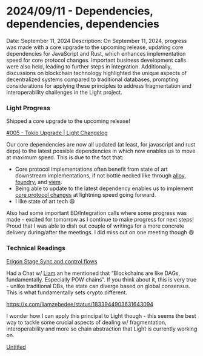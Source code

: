 # 2024/09/11 - Dependencies, dependencies, dependencies

Date: September 11, 2024
Description: On September 11, 2024, progress was made with a core upgrade to the upcoming release, updating core dependencies for JavaScript and Rust, which enhances implementation speed for core protocol changes. Important business development calls were also held, leading to further steps in integration. Additionally, discussions on blockchain technology highlighted the unique aspects of decentralized systems compared to traditional databases, prompting considerations for applying these principles to address fragmentation and interoperability challenges in the Light project.

### Light Progress

Shipped a core upgrade to the upcoming release!

[#005 - Tokio Upgrade | Light Changelog](https://light.so/changelog/005)

Our core dependencies are now all updated (at least, for javascript and rust deps) to the latest possible dependencies in which now enables us to move at maximum speed. This is due to the fact that:

- Core protocol implementations often benefit from state of art downstream implementations, if not bottle necked like through [alloy](https://alloy.rs/), [foundry](https://getfoundry.sh/), and [viem](https://viem.sh/).
- Being able to update to the latest dependency enables us to implement [core protocol changes](https://github.com/ethereum/pm/issues/997) at lightning speed going forward.
- I like state of art tech 😄

Also had some important BD/Integration calls where some progress was made - excited for tomorrow as I continue to make progress for next steps! Proud that I was able to dish out couple of writings for a more concrete delivery during/after the meetings. I did miss out on one meeting though 😅

### Technical Readings

[Erigon Stage Sync and control flows](https://erigon.substack.com/p/erigon-stage-sync-and-control-flows)

Had a Chat w/ [Liam](https://x.com/liamzebedee) an he mentioned that “Blockchains are like DAGs, fundamentally. Especially POW chains”. If you think about it, this is very true - unlike traditional DBs, the state can diverge based on global consensus. This is what fundamentally sets crypto different.

https://x.com/liamzebedee/status/1833944903631643094

I wonder how I can apply this principal to Light though - this seems the best way to tackle some crucial aspects of dealing w/ fragmentation, interoperability and more so chain abstraction that Light is currently working on.

[Untitled](2024%2009%2011%20-%20Dependencies,%20dependencies,%20dependenc%20b9511cfea2bf437b91ab2808b40458c1/Untitled%20b2300c065bfa455db636fcf0447938ac.csv)